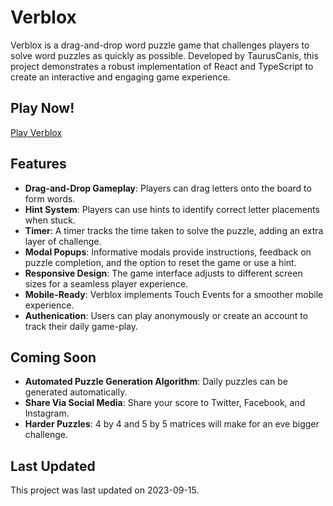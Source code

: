 # Verblox

Verblox is a drag-and-drop word puzzle game that challenges players to solve word puzzles as quickly as possible. Developed by TaurusCanis, this project demonstrates a robust implementation of React and TypeScript to create an interactive and engaging game experience.

## Play Now!

[Play Verblox](https://squarewords-ca842.web.app/ "Play Verblox")

## Features

- **Drag-and-Drop Gameplay**: Players can drag letters onto the board to form words.
- **Hint System**: Players can use hints to identify correct letter placements when stuck.
- **Timer**: A timer tracks the time taken to solve the puzzle, adding an extra layer of challenge.
- **Modal Popups**: Informative modals provide instructions, feedback on puzzle completion, and the option to reset the game or use a hint.
- **Responsive Design**: The game interface adjusts to different screen sizes for a seamless player experience.
- **Mobile-Ready**: Verblox implements Touch Events for a smoother mobile experience.
- **Authenication**: Users can play anonymously or create an account to track their daily game-play.


## Coming Soon
- **Automated Puzzle Generation Algorithm**: Daily puzzles can be generated automatically.
- **Share Via Social Media**: Share your score to Twitter, Facebook, and Instagram.
- **Harder Puzzles**: 4 by 4 and 5 by 5 matrices will make for an eve bigger challenge.

## Last Updated

This project was last updated on 2023-09-15.
